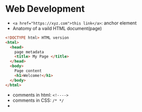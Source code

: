 # Web Development

- `<a href="https://xyz.com">this link</a>`: anchor element
- Anatomy of a vaild HTML document(page)

```html
<!DOCTYPE html> HTML version
<html>
  <head>
    page metadata
    <title> My Page </title>
  </head>
  <body>
    Page content
    <h1>Welcome!</h1>
  </body>
</html>
```

- comments in html: `<!---->`
- comments in CSS: `/* */`
-
